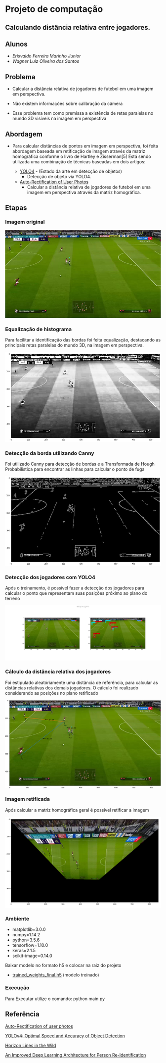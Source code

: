 # Projeto de computação 
## Calculando distância relativa entre jogadores.
## Alunos
- *Erisvaldo Ferreira Marinho Junior*
- *Wagner Luiz Oliveira dos Santos*
## Problema
- Calcular a distância relativa de jogadores de futebol em uma imagem em perspectiva.

- Não existem informações sobre calibração da câmera

- Esse problema tem como premissa a existência de retas paralelas no mundo 3D visíveis na imagem em perspectiva
## Abordagem

- Para calcular distâncias de pontos em imagem em perspectiva, foi feita abordagem baseada em retificação de imagem através da matriz homográfica conforme o livro de Hartley e  Zisserman[5]
Está sendo utilizada uma combinação de técnicas baseadas em dois artigos:

    - [YOLO4](https://arxiv.org/pdf/2004.10934.pdf) - (Estado da arte em detecção de objetos)
        - Detecção de objeto via YOLO4.
    - [Auto-Rectification of User Photos](https://static.googleusercontent.com/media/research.google.com/en//pubs/archive/42532.pdf)
        - Calcular a distância relativa de jogadores de futebol em uma imagem em perspectiva através da matriz homográfica.

## Etapas

### Imagem original

![Test Image 6](imagens/jogo_mp4_950.jpg)

### Equalização de histograma
Para facilitar a identificação das bordas foi feita equalização, destacando as principais retas paralelas do mundo 3D, na imagem em perspectiva.

![Test Image 6](imagens/950_eq_hist.png)


### Detecção da borda utilizando Canny
Foi utilizado Canny para detecção de bordas e a Transformada de Hough Probabilística para encontrar as linhas para calcular o ponto de fuga

![Test Image 6](imagens/950_canny.png)


### Detecção dos jogadores com YOLO4
Após o treinamento, é possível fazer a detecção dos jogadores para calcular o ponto que representam suas posições próximo ao plano do terreno

![Test Image 6](imagens/950_detec.png)


### Cálculo da distância relativa dos jogadores
Foi estipulado aleatóriamente uma distância de referência, para calcular as distâncias relativas dos demais jogadores. O cálculo foi realizado considerando as posições no plano retificado

![Test Image 6](imagens/950.png)


### Imagem retificada
Após calcular a matriz homográfica geral é possível retificar a imagem

![Test Image 6](imagens/950_ret.png)


### Ambiente

- matplotlib=3.0.0
- numpy=1.14.2
- python=3.5.6
- tensorflow=1.10.0
- keras=2.1.5
- scikit-image=0.14.0

Baixar modelo no formato h5 e colocar na raiz do projeto
- [trained_weights_final.h5](https://drive.google.com/file/d/1qjungHMO8nIpct2ajT3wnIVOGZIYWlmC/view?usp=sharing) (modelo treinado)

### Execução

Para Executar utilize o comando:
python main.py

## Referência

[Auto-Rectification of user photos](https://static.googleusercontent.com/media/research.google.com/en//pubs/archive/42532.pdf)

[YOLOv4: Optimal Speed and Accuracy of Object Detection](https://arxiv.org/pdf/2004.10934.pdf)

[Horizon Lines in the Wild](http://www.bmva.org/bmvc/2016/papers/paper020/index.html)

[An Improved Deep Learning Architecture for Person Re-Identification](http://openaccess.thecvf.com/content_cvpr_2015/papers/Ahmed_An_Improved_Deep_2015_CVPR_paper.pdf)
 
